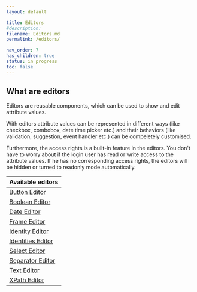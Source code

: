 ```yaml
---
layout: default

title: Editors
#description:
filename: Editors.md
permalink: /editors/

nav_order: 7
has_children: true
status: in progress
toc: false
---
```

## What are editors
Editors are reusable components, which can be used to show and edit attribute values.

With editors attribute values can be represented in different ways (like checkbox, combobox, date time picker etc.) and their behaviors (like validation, suggestion, event handler etc.) can be compeletely customised.

Furthermore, the access rights is a built-in feature in the editors. You don't have to worry about if the login user has read or write access to the attribute values. If he has no corresponding access rights, the editors will be hidden or turned to readonly mode automatically.

| Available editors |
|--|
| [Button Editor](/Editors/buttonEditor) |
| [Boolean Editor](/Editors/booleanEditor) |
| [Date Editor](/Editors/dateEditor) |
| [Frame Editor](/Editors/frameEditor) |
| [Identity Editor](/Editors/identityEditor) |
| [Identities Editor](/Editors/identitiesEditor) |
| [Select Editor](/Editors/selectEditor) |
| [Separator Editor](/Editors/separatorEditor) |
| [Text Editor](/Editors/textEditor) |
| [XPath Editor](/Editors/xPathEditor) |
